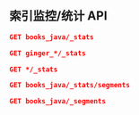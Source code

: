 ## 索引监控/统计 API

```json
GET books_java/_stats

GET ginger_*/_stats

GET */_stats

GET books_java/_stats/segments

GET books_java/_segments
```

